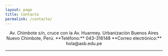 ```yaml
---
layout: page
title: Contacto
permalink: /contacto/
---
```


<p align="center">
Av. Chimbote s/n, cruce con la Av. Huarmey.  
Urbanización Buenos Aires  
Nuevo Chimbote, Perú.  
**Teléfono:** 043-316148  
**Correo electrónico:** hola@asb.edu.pe
</p>

<hr>

<amp-img width="600"
  height="300"
  layout="responsive"
  src="/assets/images/frontis.jpg">
</amp-img>

<amp-iframe width="600"
  title="Colegio Augusto Salazar Bondy en Google Maps"
  height="400"
  layout="responsive"
  sandbox="allow-scripts allow-same-origin allow-popups"
  frameborder="0"
  src="https://www.google.com/maps/embed/v1/place?key=AIzaSyCKRsMKqva_S1qz_wNU8oB5NixGYi5KCz8&q=place_id:ChIJbYN6SU6Eq5ERC5E1FH7E728">
</amp-iframe>
